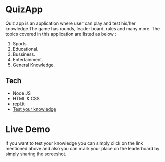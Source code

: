 # QuizApp
Quiz app is an application where user can play and test his/her knowledge.The game has rounds, leader board, rules and many more.
The topics covered in this application are listed as below :
1. Sports.
2. Educational.
3. Bussiness.
4. Entertainment.
5. General Knowledge.

## Tech
* Node JS
* HTML & CSS
* [repl.it](https://repl.it)
* [Test your knowledge](https://repl.it/@saurabhsharma11/Ex11-161#index.js)

# Live Demo
If you want to test your knowledge you can simply click on the link mentioned above and also you can mark your place on the leaderboard by simply sharing the screeshot.
